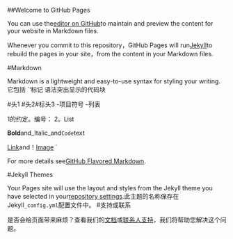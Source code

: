 ##Welcome to GitHub Pages

You can use the[editor on GitHub](https://github.com/sherloker/sherloker.github.io/edit/master/index.md)to maintain and preview the content for your website in Markdown files.

Whenever you commit to this repository，GitHub Pages will run[Jekyll](https://jekyllrb.com/)to rebuild the pages in your site，from the content in your Markdown files.

#Markdown

Markdown is a lightweight and easy-to-use syntax for styling your writing.它包括
`‘标记
语法突出显示的代码块

#头1
#头2#标头3
-项目符号
-列表

 1的约定。编号：
 2。List

**Bold**and_Italic_and`Code`text

[Link](url)and！[Image](src)
`

For more details see[GitHub Flavored Markdown](https://guides.github.com/features/mastering-markdown/).

#Jekyll Themes

Your Pages site will use the layout and styles from the Jekyll theme you have selected in your[repository settings](https://github.com/sherloker/sherloker.github.io/settings).此主题的名称保存在Jekyll`_config.yml`配置文件中。
#支持或联系

是否会给页面带来麻烦？查看我们的[文档](https：/hel.github.com/类别/GitHub-Pages-basic/)或[联系人支持](https：/github.com/Contact)，我们将帮助您解决这个问题。

